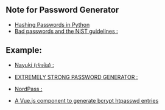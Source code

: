 
## Note for Password Generator 

- [Hashing Passwords in Python](https://www.vitoshacademy.com/hashing-passwords-in-python/)
- [Bad passwords and the NIST guidelines :](https://github.com/yosarawut/DataCamp-Projects/blob/master/Bad%20passwords%20and%20the%20NIST%20guidelines/notebook.ipynb)

## Example:
  
- [Nayuki (เจ้าเดิม) :](https://www.nayuki.io/page/random-password-generator-javascript) 
  
- [EXTREMELY STRONG PASSWORD GENERATOR :](http://code.activestate.com/recipes/578169-extremely-strong-password-generator/?fbclid=IwAR03nTAgKsIHZRWx_Al-QIM2yrmpm_BE4GYJJZyLAfsfPnvo_slZdhGZMIk)
  
  
- [NordPass :](https://nordpass.com/) 
  
- [A Vue.js component to generate bcrypt htpasswd entries ](https://vuejsexamples.com/a-vue-js-component-to-generate-bcrypt-htpasswd-entries/)


<!--stackedit_data:
eyJoaXN0b3J5IjpbNzYzOTg1MzI3LDE4NTM5NTE3MzFdfQ==
-->